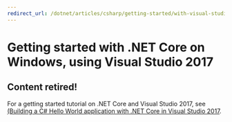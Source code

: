 ```yaml
---
redirect_url: /dotnet/articles/csharp/getting-started/with-visual-studio-2017
---
```


# Getting started with .NET Core on Windows, using Visual Studio 2017

## Content retired!

For a getting started tutorial on .NET Core and Visual Studio 2017, see [(Building a C# Hello World application with .NET Core in Visual Studio 2017](../../csharp/getting-started/with-visual-studio.md).
